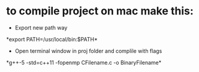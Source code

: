 # to compile project on mac make this:
* Export new path way

\*export PATH=/usr/local/bin:$PATH\*

* Open terminal window in proj folder and complile with flags

\*g++-5 -std=c++11 -fopenmp CFilename.c -o BinaryFilename\*